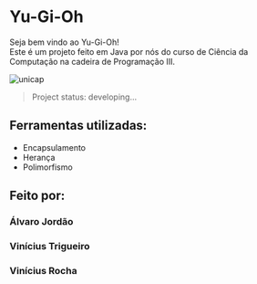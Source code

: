 # Yu-Gi-Oh
Seja bem vindo ao Yu-Gi-Oh! </br>
Este é um projeto feito em Java por nós do curso de Ciência da Computação na cadeira de Programação III.

![unicap](https://github.com/alvccpj/portfolio-alvaro/assets/103002592/25ce1850-c4ce-41ef-bd9c-5fb5b91b0cc3)

> Project status: developing...

## Ferramentas utilizadas: 
* Encapsulamento
* Herança
* Polimorfismo

## Feito por:

### Álvaro Jordão
### Vinícius Trigueiro
### Vinícius Rocha


